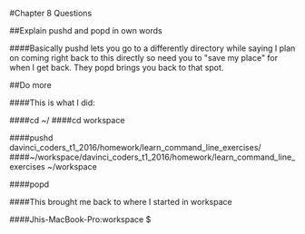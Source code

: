 #Chapter 8 Questions

##Explain pushd and popd in own words

####Basically pushd lets you go to a differently directory while saying I plan on coming right back to this directly so need you to "save my place" for when I get back. They popd brings you back to that spot.

##Do more

####This is what I did:

####cd ~/
####cd workspace

####pushd davinci_coders_t1_2016/homework/learn_command_line_exercises/
####~/workspace/davinci_coders_t1_2016/homework/learn_command_line_exercises ~/workspace

####popd

####This brought me back to where I started in workspace

####Jhis-MacBook-Pro:workspace $
